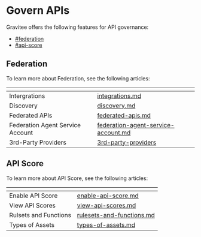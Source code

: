 # Govern APIs

Gravitee offers the following features for API governance:

* [#federation](./#federation "mention")
* [#api-score](./#api-score "mention")

## Federation&#x20;

To learn more about Federation, see the following articles:&#x20;

<table data-view="cards"><thead><tr><th></th><th data-hidden data-card-target data-type="content-ref"></th></tr></thead><tbody><tr><td>Intergrations</td><td><a href="../introduction/integrations.md">integrations.md</a></td></tr><tr><td>Discovery</td><td><a href="federation/discovery.md">discovery.md</a></td></tr><tr><td>Federated APIs</td><td><a href="federation/federated-apis.md">federated-apis.md</a></td></tr><tr><td>Federation Agent Service Account</td><td><a href="federation/federation-agent-service-account.md">federation-agent-service-account.md</a></td></tr><tr><td>3rd-Party Providers</td><td><a href="federation/3rd-party-providers/">3rd-party-providers</a></td></tr></tbody></table>

## API Score

To learn more about API Score, see the following articles:&#x20;

<table data-view="cards"><thead><tr><th></th><th data-hidden data-card-target data-type="content-ref"></th></tr></thead><tbody><tr><td>Enable API Score</td><td><a href="api-score/enable-api-score.md">enable-api-score.md</a></td></tr><tr><td>View API Scores</td><td><a href="api-score/view-api-scores.md">view-api-scores.md</a></td></tr><tr><td>Rulsets and Functions </td><td><a href="api-score/rulesets-and-functions.md">rulesets-and-functions.md</a></td></tr><tr><td>Types of Assets</td><td><a href="api-score/types-of-assets.md">types-of-assets.md</a></td></tr></tbody></table>
